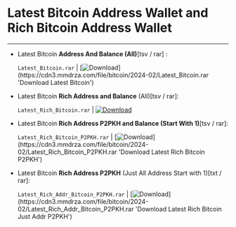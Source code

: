 
# Latest Bitcoin Address Wallet and Rich Bitcoin Address Wallet

---

- Latest Bitcoin **Address And Balance (All)**[tsv / rar] : 

    `Latest_Bitcoin.rar`  |  [![Download](https://img.shields.io/badge/Mirror_Link-Download_(1.43GB)-4BB011?style=plastic)](https://cdn3.mmdrza.com/file/bitcoin/2024-02/Latest_Bitcoin.rar 'Download Latest Bitcoin')

- Latest Bitcoin **Rich Address and Balance** (All)[tsv / rar]:

    `Latest_Rich_Bitcoin.rar`  |  [![Download](https://img.shields.io/badge/Mirror_Link-Download_(140MB)-FF8800?style=plastic)](https://cdn3.mmdrza.com/file/bitcoin/2024-02/Latest_Rich_Bitcoin.rar 'Download Latest Rich Bitcoin')

- Latest Bitcoin **Rich Address P2PKH and Balance (Start With 1)**[tsv / rar]:

   `Latest_Rich_Bitcoin_P2PKH.rar`  |  [![Download](https://img.shields.io/badge/Mirror_Link-Download_(13.2MB)-37A5CC?style=plastic)](https://cdn3.mmdrza.com/file/bitcoin/2024-02/Latest_Rich_Bitcoin_P2PKH.rar 'Download Latest Rich Bitcoin P2PKH')

- Latest Bitcoin **Rich Address P2PKH** (Just All Address Start with 1)[txt / rar]:

   `Latest_Rich_Addr_Bitcoin_P2PKH.rar`  |  [![Download](https://img.shields.io/badge/Mirror_Link-Download_(11.9MB)-0067C5?style=plastic)](https://cdn3.mmdrza.com/file/bitcoin/2024-02/Latest_Rich_Addr_Bitcoin_P2PKH.rar 'Download Latest Rich Bitcoin Just Addr P2PKH')


